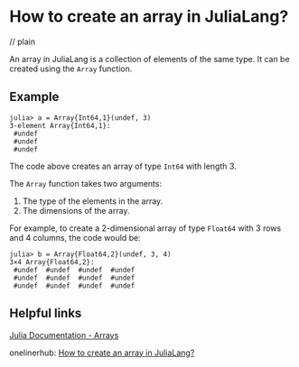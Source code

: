 # How to create an array in JuliaLang?
// plain

An array in JuliaLang is a collection of elements of the same type. It can be created using the `Array` function.

## Example

```
julia> a = Array{Int64,1}(undef, 3)
3-element Array{Int64,1}:
 #undef
 #undef
 #undef
```

The code above creates an array of type `Int64` with length 3.

The `Array` function takes two arguments:
1. The type of the elements in the array.
2. The dimensions of the array.

For example, to create a 2-dimensional array of type `Float64` with 3 rows and 4 columns, the code would be:
```
julia> b = Array{Float64,2}(undef, 3, 4)
3×4 Array{Float64,2}:
 #undef  #undef  #undef  #undef
 #undef  #undef  #undef  #undef
 #undef  #undef  #undef  #undef
```

## Helpful links

[Julia Documentation - Arrays](https://docs.julialang.org/en/v1/base/arrays/)

onelinerhub: [How to create an array in JuliaLang?](https://onelinerhub.com/julialang/how-to-create-an-array-in-julialang)